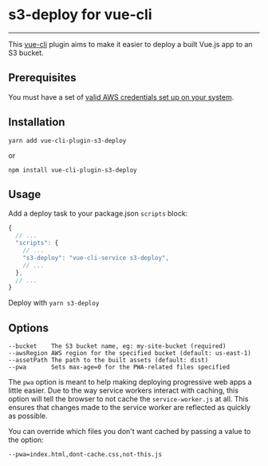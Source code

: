 s3-deploy for vue-cli
===
---
This [vue-cli](https://github.com/vuejs/vue-cli) plugin aims to make it easier to deploy a built Vue.js app to an S3 bucket.

Prerequisites
---

You must have a set of [valid AWS credentials set up on your system](https://docs.aws.amazon.com/cli/latest/userguide/cli-chap-getting-started.html).


Installation
---
```
yarn add vue-cli-plugin-s3-deploy
```
or
```
npm install vue-cli-plugin-s3-deploy
```

Usage
---
Add a deploy task to your package.json `scripts` block:

```js
{
  // ...
  "scripts": {
    // ...
    "s3-deploy": "vue-cli-service s3-deploy",
    // ...
  },
  // ...
}
```

Deploy with `yarn s3-deploy`

Options
---
```
--bucket    The S3 bucket name, eg: my-site-bucket (required)
--awsRegion AWS region for the specified bucket (default: us-east-1)
--assetPath The path to the built assets (default: dist)
--pwa       Sets max-age=0 for the PWA-related files specified
```

The `pwa` option is meant to help making deploying progressive web apps a little
easier. Due to the way service workers interact with caching, this option will tell
the browser to not cache the `service-worker.js` at all. This ensures that changes made
to the service worker are reflected as quickly as possible.

You can override which files you don't want cached by passing a value to the option:

`--pwa=index.html,dont-cache.css,not-this.js`
